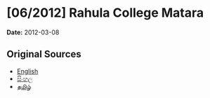 # [06/2012] Rahula College Matara

**Date:** 2012-03-08

## Original Sources

- [English](https://documents.gov.lk/view/acts/2012/3/06-2012_E.pdf)
- [සිංහල](https://documents.gov.lk/view/acts/2012/3/06-2012_S.pdf)
- [தமிழ்](https://documents.gov.lk/view/acts/2012/3/06-2012_T.pdf)
